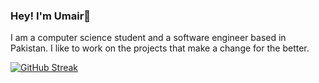 ### Hey! I'm Umair👋

I am a computer science student and a software engineer based in Pakistan. I like to work on the projects that make a change for the better.

[![GitHub Streak](https://streak-stats.demolab.com/?user=UmairMirza1)](https://git.io/streak-stats)
<!--
**UmairMirza1/UmairMirza1** is a ✨ _special_ ✨ repository because its `README.md` (this file) appears on your GitHub profile.

Here are some ideas to get you started:

- 🔭 I’m currently working on ...
- 🌱 I’m currently learning ...
- 👯 I’m looking to collaborate on ...
- 🤔 I’m looking for help with ...
- 💬 Ask me about ...
- 📫 How to reach me: ...
- 😄 Pronouns: ...
- ⚡ Fun fact: ...
-->
